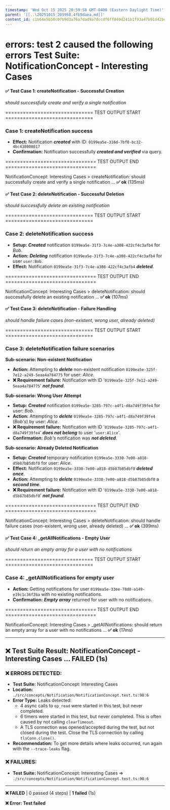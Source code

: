 ```yaml
---
timestamp: 'Wed Oct 15 2025 20:59:58 GMT-0400 (Eastern Daylight Time)'
parent: '[[..\20251015_205958.4fb5daea.md]]'
content_id: c1b64e5b50c07b9d3a76a7dad9a7dccdf6ff840d241b1f93a47b91d42bd8dcf7
---
```


# errors: test 2 caused the following errors  Test Suite: NotificationConcept - Interesting Cases

#### ✅ Test Case 1: createNotification - Successful Creation

*should successfully create and verify a single notification*

\============================== TEST OUTPUT START ==============================

### Case 1: createNotification success

* **Effect:** Notification ***created*** with ID: `0199ea5e-316d-7bf0-bc32-4bc438008017`
* **Confirmation:** Notification successfully ***created and verified*** via query.

\=============================== TEST OUTPUT END ===============================

NotificationConcept: Interesting Cases > createNotification: should successfully create and verify a single notification ... **✅ ok** (135ms)

#### ✅ Test Case 2: deleteNotification - Successful Deletion

*should successfully delete an existing notification*

\============================== TEST OUTPUT START ==============================

### Case 2: deleteNotification success

* **Setup:** ***Created*** notification `0199ea5e-31f3-7c4e-a308-422cf4c3afb4` for *Bob*.
* **Action:** ***Deleting*** notification `0199ea5e-31f3-7c4e-a308-422cf4c3afb4` for user `user:Bob`.
* **Effect:** Notification `0199ea5e-31f3-7c4e-a308-422cf4c3afb4` ***deleted***.

\=============================== TEST OUTPUT END ===============================

NotificationConcept: Interesting Cases > deleteNotification: should successfully delete an existing notification ... **✅ ok** (107ms)

#### ✅ Test Case 3: deleteNotification - Failure Handling

*should handle failure cases (non-existent, wrong user, already deleted)*

\============================== TEST OUTPUT START ==============================

### Case 3: deleteNotification failure scenarios

**Sub-scenario: Non-existent Notification**

* **Action:** Attempting to ***delete*** non-existent notification `0199ea5e-325f-7e12-a249-5eaa4a784775` for user: *Alice*.
* **❌ Requirement failure:** Notification with ID '`0199ea5e-325f-7e12-a249-5eaa4a784775`' ***not found***.

**Sub-scenario: Wrong User Attempt**

* **Setup:** ***Created*** notification `0199ea5e-3285-797c-a4f1-d8a749f39fe4` for user: *Bob*.
* **Action:** Attempting to ***delete*** `0199ea5e-3285-797c-a4f1-d8a749f39fe4` (*Bob's*) by user: *Alice*.
* **❌ Requirement failure:** Notification with ID '`0199ea5e-3285-797c-a4f1-d8a749f39fe4`' ***does not belong*** to user '`user:Alice`'.
* **Confirmation:** *Bob's* notification was ***not deleted***.

**Sub-scenario: Already Deleted Notification**

* **Setup:** ***Created*** temporary notification `0199ea5e-3330-7e00-a818-d5b87b85dbf0` for user: *Alice*.
* **Effect:** Notification `0199ea5e-3330-7e00-a818-d5b87b85dbf0` ***deleted once***.
* **Action:** Attempting to ***delete*** `0199ea5e-3330-7e00-a818-d5b87b85dbf0` a ***second time***.
* **❌ Requirement failure:** Notification with ID '`0199ea5e-3330-7e00-a818-d5b87b85dbf0`' ***not found***.

\=============================== TEST OUTPUT END ===============================

NotificationConcept: Interesting Cases > deleteNotification: should handle failure cases (non-existent, wrong user, already deleted) ... **✅ ok** (399ms)

#### ✅ Test Case 4: \_getAllNotifications - Empty User

*should return an empty array for a user with no notifications*

\============================== TEST OUTPUT START ==============================

### Case 4: \_getAllNotifications for empty user

* **Action:** Getting notifications for user `0199ea5e-33ee-78d0-a149-e19c1c36f2ba` with no existing notifications.
* **Confirmation:** ***Empty array*** returned for user with no notifications.

\=============================== TEST OUTPUT END ===============================

NotificationConcept: Interesting Cases > \_getAllNotifications: should return an empty array for a user with no notifications ... **✅ ok** (17ms)

***

## ❌ Test Suite Result: NotificationConcept - Interesting Cases ... **FAILED** (1s)

### ❌ ERRORS DETECTED:

* **Test Suite:** NotificationConcept: Interesting Cases
* **Location:** `./src/concepts/Notification/NotificationConcept.test.ts:98:6`
* **Error Type:** Leaks detected:
  * 4 async calls to `op_read` were started in this test, but never completed.
  * 6 timers were started in this test, but never completed. This is often caused by not calling `clearTimeout`.
  * A TLS connection was opened/accepted during the test, but not closed during the test. Close the TLS connection by calling `tlsConn.close()`.
* **Recommendation:** To get more details where leaks occurred, run again with the `--trace-leaks` flag.

### ❌ FAILURES:

* **Test Suite:** NotificationConcept: Interesting Cases => `./src/concepts/Notification/NotificationConcept.test.ts:98:6`

***

**❌ FAILED** | 0 passed (4 steps) | **1 failed** (1s)

**❌ Error: Test failed**
